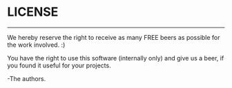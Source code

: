 # LICENSE
***
We hereby reserve the right to receive as many FREE beers as possible for the work involved. :)

You have the right to use this software (internally only) and give us a beer, if you found it useful for your
projects.

-The authors.
